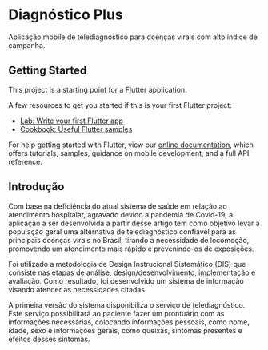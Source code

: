 # Diagnóstico Plus

Aplicação mobile de telediagnóstico para doenças virais com alto índice de campanha.

## Getting Started

This project is a starting point for a Flutter application.

A few resources to get you started if this is your first Flutter project:

- [Lab: Write your first Flutter app](https://flutter.dev/docs/get-started/codelab)
- [Cookbook: Useful Flutter samples](https://flutter.dev/docs/cookbook)

For help getting started with Flutter, view our
[online documentation](https://flutter.dev/docs), which offers tutorials,
samples, guidance on mobile development, and a full API reference.

## Introdução

Com base na deficiência do atual sistema de saúde em relação ao atendimento hospitalar, agravado devido a pandemia de Covid-19, a aplicação a ser desenvolvida a partir desse artigo tem como objetivo levar a população geral uma alternativa de telediagnóstico confiável para as principais doenças virais no Brasil, tirando a necessidade de locomoção, promovendo um atendimento mais rápido e prevenindo-os de exposições. 

Foi utilizado a metodologia de Design Instrucional Sistemático (DIS) que consiste nas etapas de análise, design/desenvolvimento, implementação e avaliação. Como resultado, foi desenvolvido um sistema de informação visando atender as necessidades citadas

A primeira versão do sistema disponibiliza o serviço de telediagnóstico. Este serviço possibilitará ao paciente fazer um prontuário com as informações necessárias, colocando informações pessoais, como nome, idade, sexo e informações gerais, como queixas, sintomas presentes e efeitos desses sintomas.
